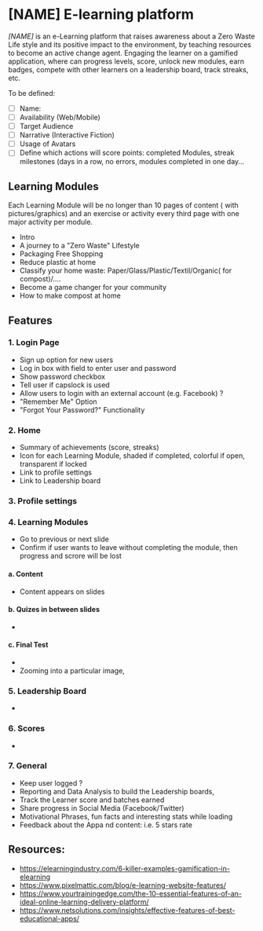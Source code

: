 # [NAME] E-learning platform 
*[NAME]* is an e-Learning platform that raises awareness about a Zero Waste Life style and its positive impact to the environment, by teaching resources to become an active change agent. 
Engaging the learner on a gamified application, where can progress levels, score, unlock new modules, earn badges, compete with other learners on a leadership board, track streaks, etc.

To be defined: 
- [ ] Name: 
- [ ] Availability (Web/Mobile)
- [ ] Target Audience
- [ ] Narrative (Interactive Fiction)
- [ ] Usage of Avatars
- [ ] Define which actions will score points: completed Modules, streak milestones (days in a row, no errors, modules completed in one day... 

## Learning Modules
Each Learning Module will be no longer than 10 pages of content ( with pictures/graphics) and an exercise or activity every third page with one major activity per module. 
- Intro
- A journey to a "Zero Waste" Lifestyle
- Packaging Free Shopping
- Reduce plastic at home
- Classify your home waste: Paper/Glass/Plastic/Textil/Organic( for compost)/....
- Become a game changer for your community
- How to make compost at home

## Features

### 1. Login Page
- Sign up option for new users
- Log in box with field to enter user and password
- Show password checkbox
- Tell user if capslock is used
- Allow users to login with an external account (e.g. Facebook) ?
- "Remember Me" Option
- "Forgot Your Password?" Functionality

### 2. Home
- Summary of achievements (score, streaks)
- Icon for each Learning Module, shaded if completed, colorful if open, transparent if locked
- Link to profile settings
- Link to Leadership board

### 3. Profile settings

### 4. Learning Modules 
- Go to previous or next slide
- Confirm if user wants to leave without completing the module, then progress and scrore will be lost
#### a. Content
- Content appears on slides

#### b. Quizes in between slides
- 

#### c. Final Test 
- 
- Zooming into a particular image,


### 5. Leadership Board
- 

### 6. Scores
- 

### 7. General
- Keep user logged ?
-	Reporting and Data Analysis to build the Leadership boards, 
- Track the Learner score and batches earned
- Share progress in Social Media (Facebook/Twitter)
- Motivational Phrases, fun facts and interesting stats while loading
- Feedback about the Appa nd content: i.e. 5 stars rate

## Resources:
-	https://elearningindustry.com/6-killer-examples-gamification-in-elearning
-	https://www.pixelmattic.com/blog/e-learning-website-features/ 
- https://www.yourtrainingedge.com/the-10-essential-features-of-an-ideal-online-learning-delivery-platform/
- https://www.netsolutions.com/insights/effective-features-of-best-educational-apps/



